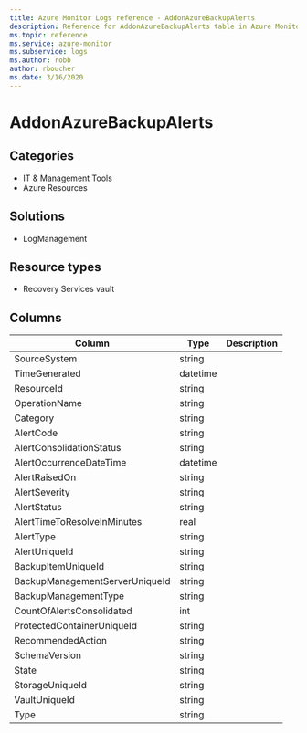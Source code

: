 ```yaml
---
title: Azure Monitor Logs reference - AddonAzureBackupAlerts
description: Reference for AddonAzureBackupAlerts table in Azure Monitor Logs.
ms.topic: reference
ms.service: azure-monitor
ms.subservice: logs
ms.author: robb
author: rboucher
ms.date: 3/16/2020
---
```


# AddonAzureBackupAlerts

 

## Categories

- IT & Management Tools
- Azure Resources
## Solutions

- LogManagement
## Resource types

- Recovery Services vault




## Columns

|Column|Type|Description|
|---|---|---|
|SourceSystem|string||
|TimeGenerated|datetime||
|ResourceId|string||
|OperationName|string||
|Category|string||
|AlertCode|string||
|AlertConsolidationStatus|string||
|AlertOccurrenceDateTime|datetime||
|AlertRaisedOn|string||
|AlertSeverity|string||
|AlertStatus|string||
|AlertTimeToResolveInMinutes|real||
|AlertType|string||
|AlertUniqueId|string||
|BackupItemUniqueId|string||
|BackupManagementServerUniqueId|string||
|BackupManagementType|string||
|CountOfAlertsConsolidated|int||
|ProtectedContainerUniqueId|string||
|RecommendedAction|string||
|SchemaVersion|string||
|State|string||
|StorageUniqueId|string||
|VaultUniqueId|string||
|Type|string||
